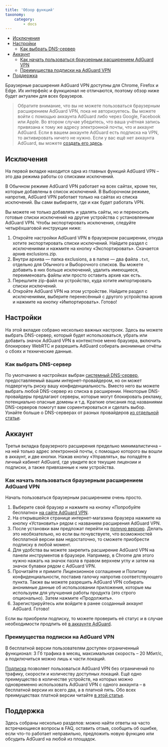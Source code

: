 ```yaml
---
title: 'Обзор функций'
taxonomy:
    category:
        - docs
---
```


*   [Исключения](#exclusions)
*   [Настройки](#settings)
	*   [Как выбрать DNS-сервер](#choose-dns-server)   
*   [Аккаунт](#account)
	*   [Как начать пользоваться браузерным расширением AdGuard VPN](#get-started)
	*   [Преимущества подписки на AdGuard VPN](#subscription-benefits)
*   [Поддержка](#support)

Браузерные расширения AdGuard VPN доступны для Chrome, Firefox и Edge. Их интерфейс и функционал не отличаются, поэтому обзор ниже будет актуален для всех браузеров.

> Обратите внимание, что вы не можете пользоваться браузерным расширением AdGuard VPN, пока не авторизуетесь. Вы можете войти с помощью аккаунта AdGuard либо через Google, Facebook или Apple. Во втором случае убедитесь, что ваша учётная запись привязана к тому же адресу электронной почты, что и аккаунт AdGuard. Если в вашем аккаунте AdGuard есть подписка на VPN, то активировать ничего не нужно. Если у вас ещё нет аккаунта AdGuard, вы можете [создать его здесь](https://auth.adguard.com/registration.html).

<a name="exclusions"></a>
## Исключения
На первой вкладке находится одна из главных функций AdGuard VPN – это два режима работы со списками исключений.

В Обычном режиме AdGuard VPN работает на всех сайтах, кроме тех, которые добавлены в список исключений. В Выборочном режиме, напротив, AdGuard VPN работает только на сайтах из списка исключений. Вы сами выбираете, где и как будет работать VPN.

Вы можете не только добавлять и удалять сайты, но и  переносить готовые списки исключений на другие устройства с установленным AdGuard VPN. Чтобы экспортировать исключения, следуйте четырёхшаговой инструкции ниже:

1. Откройте настройки AdGuard VPN в браузерном расширении, откуда хотите экспортировать списки исключений. Найдите раздел с исключениями и нажмите на кнопку «Экспортировать». Скачается архив exclusions.zip.
2. Внутри архива — папка exсlusions, а в папке — два файла `.txt`, отдельно для Обычного и Выборочного списков. Вы можете добавить в них больше исключений, удалить имеющиеся, переименовать файлы или просто оставить архив как есть.
3. Перешлите zip-файл на устройство, куда хотите импортировать списки исключений.
4. Откройте AdGuard VPN на этом устройстве. Найдите раздел с исключениями, выберите перенесённый с другого устройства архив и нажмите на кнопку «Импортировать». Готово!

<a name="settings"></a>
## Настройки

На этой вкладке собрано несколько важных настроек. Здесь вы можете выбрать DNS-сервер, который будет использоваться, убрать или добавить значок AdGuard VPN в контекстное меню браузера, включить блокировку WebRTC и разрешить AdGuard собирать анонимные отчёты о сбоях и технические данные.

<a name="choose-dns-server"></a>
### Как выбрать DNS-сервер

По умолчанию в настройках выбран [системный DNS-сервер](https://kb.adguard.com/ru/general/dns-filtering#what-is-dns), предоставляемый вашим интернет-провайдером, но он может подвергнуть риску вашу конфиденциальность. Вместо него вы можете выбрать любой DNS-сервер из списка в расширении.
Некоторые DNS-провайдеры предлагают серверы, которые могут блокировать рекламу, потенциально опасные домены и т.д. Краткие описания под названиями DNS-серверов помогут вам сориентироваться и сделать выбор. Узнайте больше о DNS-серверах от разных провайдеров [из отдельной статьи](https://kb.adguard.com/ru/general/dns-providers).

<a name="account"></a>  
## Аккаунт

Третья вкладка браузерного расширения предельно минималистична – на ней только адрес электронной почты, с помощью которого вы вошли в аккаунт, и две кнопки. Нажав кнопку «Управлять», вы попадёте в личный кабинет AdGuard, где увидите все текущие лицензии и подписки, а также привязанные к ним устройства.

<a name="get-started"></a>
### Как начать пользоваться браузерным расширением AdGuard VPN

Начать пользоваться браузерным расширением очень просто.

1. Выберите свой браузер и нажмите на кнопку «Попробуйте бесплатно» [на сайте AdGuard VPN](https://adguard-vpn.com/ru/welcome.html).
2. На открывшейся странице интернет-магазина браузера нажмите на кнопку «Установить» рядом с названием расширения AdGuard VPN.
3. После установки вам предложат перейти на [полную версию](https://adguard-vpn.com/thankyou.html). Делать это необязательно, но если вы почувствуете, что возможностей бесплатной версии вам недостаточно, то сможете приобрести подписку в любой момент.
4. Для удобства вы можете закрепить расширение AdGuard VPN на панели инструментов в браузере. Например, в Chrome для этого нужно нажать на значок пазла в правом верхнем углу и затем на значок булавки рядом с AdGuard VPN.
5. Прочитайте и примите Лицензионное соглашение и Политику конфиденциальности, поставив галочку напротив соответствующего пункта. Также вы можете разрешить AdGuard VPN собирать анонимные данные об использовании приложения, которые мы используем для улучшения работы продукта (это строго опционально). Затем нажмите «Продолжить».
6. Зарегистрируйтесь или войдите в ранее созданный аккаунт AdGuard.
Готово!

Если вы приобрели подписку, то можете проверить её статус и в случае необходимости продлить её [в аккаунте AdGuard](https://my.adguard.com/ru/main.html). 

<a name="subscription-benefits"></a>
### Преимущества подписки на AdGuard VPN

В бесплатной версии пользователям доступен ограниченный функционал: 3 Гб трафика в месяц, максимальная скорость – 20 Мбит/с, а подключиться можно лишь к части локаций.

[Подписка](https://adguard-vpn.com/ru/license.html) позволяет пользоваться AdGuard VPN без ограничений по трафику, скорости и количеству доступных локаций. Ещё одно преимущество в количестве устройств, на которых можно одновременно использовать AdGuard VPN с одного аккаунта – в бесплатной версии их всего два, а в платной пять. Обо всех преимуществах платной версии читайте [в этой статье](placeholder).

<a name="support"></a>
## Поддержка

Здесь собраны несколько разделов: можно найти ответы на часто встречающиеся вопросы в FAQ, оставить отзыв, сообщить об ошибке, если что-то работает неправильно, предложить новую функцию или обсудить AdGuard на любой из площадок. 

